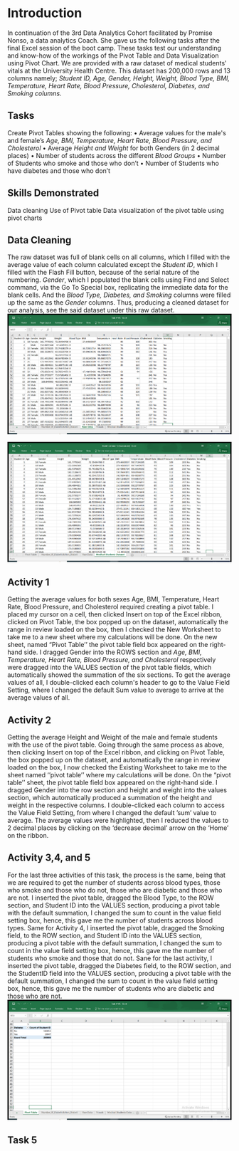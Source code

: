# Introduction
In continuation of the 3rd Data Analytics Cohort facilitated by Promise Nonso, a data analytics Coach. She gave us the following tasks after the final Excel session of the boot camp.  These tasks test our understanding and know-how of the workings of the Pivot Table and Data Visualization using Pivot Chart. We are provided with a raw dataset of medical students' vitals at the University Health Centre. This dataset has 200,000 rows and 13 columns namely; _Student ID, Age, Gender, Height, Weight, Blood Type, BMI, Temperature, Heart Rate, Blood Pressure, Cholesterol, Diabetes, and Smoking columns_.

## Tasks
Create Pivot Tables showing the following:
•	Average values for the male's and female’s _Age, BMI, Temperature, Heart Rate, Blood Pressure, and Cholesterol_
•	Average _Height and Weight_ for both Genders (in 2 decimal places)
•	Number of students across the different _Blood Groups_
•	Number of Students who smoke and those who don’t
•	Number of Students who have diabetes and those who don’t

## Skills Demonstrated
Data cleaning 
Use of Pivot table
Data visualization of the pivot table using pivot charts

## Data Cleaning
The raw dataset was full of blank cells on all columns, which I filled with the average value of each column calculated except the _Student ID_, which I filled with the Flash Fill button, because of the serial nature of the numbering. _Gender_, which I populated the blank cells using Find and Select command, via the Go To Special box, replicating the immediate data for the blank cells. And the _Blood Type, Diabetes, and Smoking_ columns were filled up the same as the _Gender_ columns. Thus, producing a cleaned dataset for our analysis, see the said dataset under this raw dataset.
![](Raw_Data.png)

![](Medical_Student_Cleaned_Dataset.png)

## Activity 1 
 Getting the average values for both sexes Age, BMI, Temperature, Heart Rate, Blood Pressure, and Cholesterol required creating a pivot table. I placed my cursor on a cell, then clicked Insert on top of the Excel ribbon, clicked on Pivot Table, the box popped up on the dataset, automatically the range in review loaded on the box, then I checked the New Worksheet to take me to a new sheet where my calculations will be done. On the new sheet, named “Pivot Table’’ the pivot table field box appeared on the right-hand side. I dragged Gender into the ROWS section and _Age, BMI, Temperature, Heart Rate, Blood Pressure, and Cholesterol_ respectively were dragged into the VALUES section of the pivot table fields, which automatically showed the summation of the six sections. To get the average values of all, I double-clicked each column's header to go to the Value Field Setting, where I changed the default Sum value to average to arrive at the average values of all.
![]()

## Activity 2 
Getting the average Height and Weight of the male and female students with the use of the pivot table. Going through the same process as above, then clicking Insert on top of the Excel ribbon, and clicking on Pivot Table, the box popped up on the dataset, and automatically the range in review loaded on the box, I now checked the Existing Worksheet to take me to the sheet named ‘’pivot table’’ where my calculations will be done. On the “pivot table’’ sheet, the pivot table field box appeared on the right-hand side. I dragged Gender into the row section and height and weight into the values section, which automatically produced a summation of the height and weight in the respective columns. I double-clicked each column to access the Value Field Setting, from where I changed the default ’sum’ value to average. The average values were highlighted, then I reduced the values to 2 decimal places by clicking on the ‘decrease decimal’ arrow on the ‘Home’ on the ribbon. 


## Activity 3,4, and 5
For the last three activities of this task, the process is the same, being that we are required to get the number of students across blood types, those who smoke and those who do not, those who are diabetic and those who are not. I inserted the pivot table, dragged the Blood Type, to the ROW section, and Student ID into the VALUES section, producing a pivot table with the default summation, I changed the sum to count in the value field setting box, hence, this gave me the number of students across blood types. 
Same for Activity 4, I inserted the pivot table, dragged the Smoking field, to the ROW section, and Student ID into the VALUES section, producing a pivot table with the default summation, I changed the sum to count in the value field setting box, hence, this gave me the number of students who smoke and those that do not. 
Sane for the last activity, I inserted the pivot table, dragged the Diabetes field, to the ROW section, and the StudentID field into the VALUES section, producing a pivot table with the default summation, I changed the sum to count in the value field setting box, hence, this gave me the number of students who are diabetic and those who are not. 
![](Pivot_Table_Diabetes.png)

## Task 5

